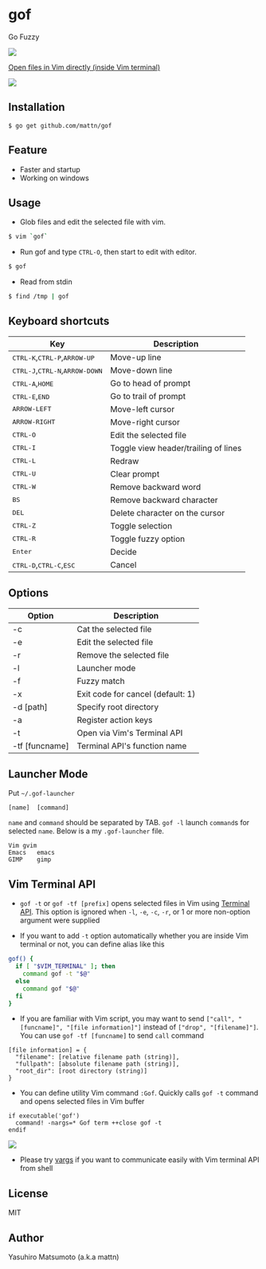 # gof

Go Fuzzy

![](http://i.imgur.com/TGZJyGV.gif)

[Open files in Vim directly (inside Vim terminal)](#vim-terminal-api)

![](https://i.imgur.com/pRhl9o3.gif)

## Installation

    $ go get github.com/mattn/gof

## Feature

* Faster and startup
* Working on windows

## Usage

* Glob files and edit the selected file with vim.

```sh
$ vim `gof`
```

* Run gof and type `CTRL-O`, then start to edit with editor.

```sh
$ gof
```

* Read from stdin

```sh
$ find /tmp | gof
```

## Keyboard shortcuts

|Key                                                      |Description                         |
|---------------------------------------------------------|------------------------------------|
|<kbd>CTRL-K</kbd>,<kbd>CTRL-P</kbd>,<kbd>ARROW-UP</kbd>  |Move-up line                        |
|<kbd>CTRL-J</kbd>,<kbd>CTRL-N</kbd>,<kbd>ARROW-DOWN</kbd>|Move-down line                      |
|<kbd>CTRL-A</kbd>,<kbd>HOME</kbd>                        |Go to head of prompt                |
|<kbd>CTRL-E</kbd>,<kbd>END</kbd>                         |Go to trail of prompt               |
|<kbd>ARROW-LEFT</kbd>                                    |Move-left cursor                    |
|<kbd>ARROW-RIGHT</kbd>                                   |Move-right cursor                   |
|<kbd>CTRL-O</kbd>                                        |Edit the selected file              |
|<kbd>CTRL-I</kbd>                                        |Toggle view header/trailing of lines|
|<kbd>CTRL-L</kbd>                                        |Redraw                              |
|<kbd>CTRL-U</kbd>                                        |Clear prompt                        |
|<kbd>CTRL-W</kbd>                                        |Remove backward word                |
|<kbd>BS</kbd>                                            |Remove backward character           |
|<kbd>DEL</kbd>                                           |Delete character on the cursor      |
|<kbd>CTRL-Z</kbd>                                        |Toggle selection                    |
|<kbd>CTRL-R</kbd>                                        |Toggle fuzzy option                 |
|<kbd>Enter</kbd>                                         |Decide                              |
|<kbd>CTRL-D</kbd>,<kbd>CTRL-C</kbd>,<kbd>ESC</kbd>       |Cancel                              |

## Options

|Option        |Description                      |
|--------------|---------------------------------|
|-c            |Cat the selected file            |
|-e            |Edit the selected file           |
|-r            |Remove the selected file         |
|-l            |Launcher mode                    |
|-f            |Fuzzy match                      |
|-x            |Exit code for cancel (default: 1)|
|-d [path]     |Specify root directory           |
|-a            |Register action keys             |
|-t            |Open via Vim's Terminal API      |
|-tf [funcname]|Terminal API's function name     |

## Launcher Mode

Put `~/.gof-launcher`

```
[name]	[command]
```

`name` and `command` should be separated by TAB. `gof -l` launch `command`s for selected `name`. Below is a my `.gof-launcher` file.

```
Vim	gvim
Emacs	emacs
GIMP	gimp
```

## Vim Terminal API

* `gof -t` or `gof -tf [prefix]` opens selected files in Vim using [Terminal
  API](https://vim-jp.org/vimdoc-en/terminal.html#terminal-api).  This option is
  ignored when `-l`, `-e`, `-c`, `-r`, or 1 or more non-option argument were
  supplied

* If you want to add `-t` option automatically whether you are inside Vim
  terminal or not, you can define alias like this

```sh
gof() {
  if [ "$VIM_TERMINAL" ]; then
    command gof -t "$@"
  else
    command gof "$@"
  fi
}
```

* If you are familiar with Vim script, you may want to send `["call", "[funcname]", "[file information]"]` instead of `["drop", "[filename]"]`. You can use `gof -tf [funcname]` to send `call` command

```
[file information] = {
  "filename": [relative filename path (string)],
  "fullpath": [absolute filename path (string)],
  "root_dir": [root directory (string)]
}
```

* You can define utility Vim command `:Gof`. Quickly calls `gof -t` command and
  opens selected files in Vim buffer

```vim
if executable('gof')
  command! -nargs=* Gof term ++close gof -t
endif
```

![](https://i.imgur.com/jvfuOxh.gif)

* Please try [vargs](https://github.com/tyru/vargs) if you want to communicate easily with Vim terminal API from shell

## License

MIT

## Author

Yasuhiro Matsumoto (a.k.a mattn)
